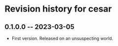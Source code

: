 # Revision history for cesar

## 0.1.0.0 -- 2023-03-05

* First version. Released on an unsuspecting world.
